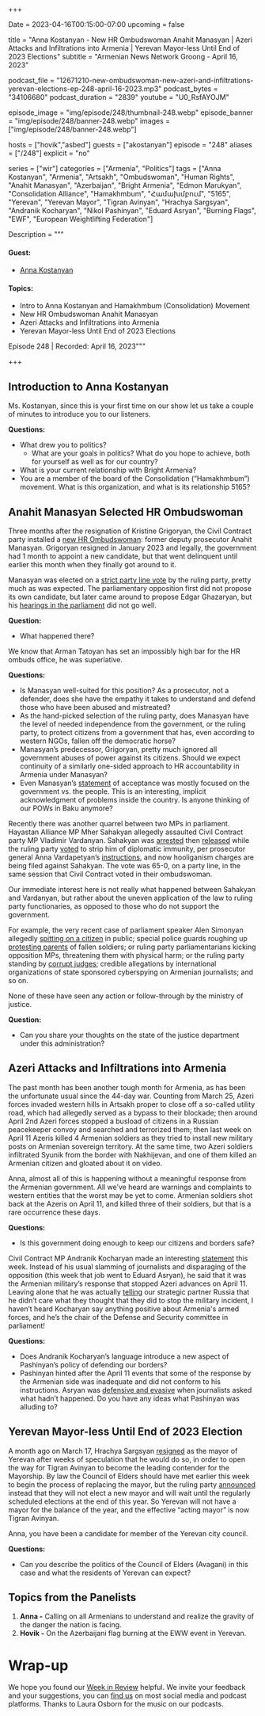 +++

Date = 2023-04-16T00:15:00-07:00
upcoming = false

title = "Anna Kostanyan - New HR Ombudswoman Anahit Manasyan | Azeri Attacks and Infiltrations into Armenia | Yerevan Mayor-less Until End of 2023 Elections"
subtitle = "Armenian News Network Groong - April 16, 2023"

podcast_file = "12671210-new-ombudswoman-new-azeri-and-infiltrations-yerevan-elections-ep-248-april-16-2023.mp3"
podcast_bytes = "34106680"
podcast_duration = "2839"
youtube = "U0_RsfAYOJM"

episode_image = "img/episode/248/thumbnail-248.webp"
episode_banner = "img/episode/248/banner-248.webp"
images = ["img/episode/248/banner-248.webp"]

hosts = ["hovik","asbed"]
guests = ["akostanyan"]
episode = "248"
aliases = ["/248"]
explicit = "no"

series = ["wir"]
categories = ["Armenia", "Politics"]
tags = ["Anna Kostanyan", "Armenia", "Artsakh", "Ombudswoman", "Human Rights", "Anahit Manasyan", "Azerbaijan", "Bright Armenia", "Edmon Marukyan", "Consolidation Alliance", "Hamakhmbum", "Համախմբում", "5165", "Yerevan", "Yerevan Mayor", "Tigran Avinyan", "Hrachya Sargsyan", "Andranik Kocharyan", "Nikol Pashinyan", "Eduard Asryan", "Burning Flags", "EWF", "European Weightlifting Federation"]

Description = """

#### Guest:

* [Anna Kostanyan](/guest/akostanyan)

#### Topics:
* Intro to Anna Kostanyan and Hamakhmbum (Consolidation) Movement
* New HR Ombudswoman Anahit Manasyan
* Azeri Attacks and Infiltrations into Armenia
* Yerevan Mayor-less Until End of 2023 Elections

Episode 248 | Recorded: April 16, 2023"""

+++

## Introduction to Anna Kostanyan

Ms. Kostanyan, since this is your first time on our show let us take a couple of minutes to introduce you to our listeners.

**Questions:**
* What drew you to politics?
    * What are your goals in politics? What do you hope to achieve, both for yourself as well as for our country?
* What is your current relationship with Bright Armenia?
* You are a member of the board of the Consolidation (“Hamakhmbum”) movement. What is this organization, and what is its relationship 5165?

## Anahit Manasyan Selected HR Ombudswoman

Three months after the resignation of Kristine Grigoryan, the Civil Contract party installed a [new HR Ombudswoman](https://armenpress.am/eng/news/1108478.html): former deputy prosecutor Anahit Manasyan. Grigoryan resigned in January 2023 and legally, the government had 1 month to appoint a new candidate, but that went delinquent until earlier this month when they finally got around to it.

Manasyan was elected on a [strict party line vote](https://www.azatutyun.am/a/32360597.html) by the ruling party, pretty much as was expected. The parliamentary opposition first did not propose its own candidate, but later came around to propose Edgar Ghazaryan, but his [hearings in the parliament](https://www.azatutyun.am/a/32349432.html) did not go well.

**Question:**

* What happened there?

We know that Arman Tatoyan has set an impossibly high bar for the HR ombuds office, he was superlative.

**Questions:**

* Is Manasyan well-suited for this position? As a prosecutor, not a defender, does she have the empathy it takes to understand and defend those who have been abused and mistreated?
* As the hand-picked selection of the ruling party, does Manasyan have the level of needed independence from the government, or the ruling party, to protect citizens from a government that has, even according to western NGOs, fallen off the democratic horse?
* Manasyan’s predecessor, Grigoryan, pretty much ignored all government abuses of power against its citizens. Should we expect continuity of a similarly one-sided approach to HR accountability in Armenia under Manasyan?
* Even Manasyan’s [statement](https://armenpress.am/eng/news/1108586.html) of acceptance was mostly focused on the government vs. the people. This is an interesting, implicit acknowledgment of problems inside the country. Is anyone thinking of our POWs in Baku anymore?

Recently there was another quarrel between two MPs in parliament. Hayastan Alliance MP Mher Sahakyan allegedly assaulted Civil Contract party MP Vladimir Vardanyan. Sahakyan was [arrested](https://www.azatutyun.am/a/32344087.html) then [released](https://www.azatutyun.am/a/32347678.html) while the ruling party [voted](https://www.azatutyun.am/a/32361003.html) to strip him of diplomatic immunity, per prosecutor general Anna Vardapetyan’s [instructions](https://armenpress.am/eng/news/1108294.html), and now hooliganism charges are being filed against Sahakyan. The vote was 65-0, on a party line, in the same session that Civil Contract voted in their ombudswoman.

Our immediate interest here is not really what happened between Sahakyan and Vardanyan, but rather about the uneven application of the law to ruling party functionaries, as opposed to those who do not support the government.

For example, the very recent case of parliament speaker Alen Simonyan allegedly [spitting on a citizen](https://www.azatutyun.am/a/32352524.html) in public; special police guards roughing up [protesting parents](https://www.azatutyun.am/a/32363970.html) of fallen soldiers; or ruling party parliamentarians kicking opposition MPs, threatening them with physical harm; or the ruling party standing by [corrupt judges](https://www.azatutyun.am/a/32326690.html); credible allegations by international organizations of state sponsored cyberspying on Armenian journalists; and so on.

None of these have seen any action or follow-through by the ministry of justice.

**Question:**
* Can you share your thoughts on the state of the justice department under this administration?

## Azeri Attacks and Infiltrations into Armenia

The past month has been another tough month for Armenia, as has been the unfortunate usual since the 44-day war. Counting from March 25, Azeri forces invaded western hills in Artsakh proper to close off a so-called utility road, which had allegedly served as a bypass to their blockade; then around April 2nd Azeri forces stopped a  busload of citizens in a Russian peacekeeper convoy and searched and terrorized them; then last week on April 11 Azeris killed 4 Armenian soldiers as they tried to install new military posts on Armenian sovereign territory. At the same time, two Azeri soldiers infiltrated Syunik from the border with Nakhijevan, and one of them killed an Armenian citizen and gloated about it on video.

Anna, almost all of this is happening without a meaningful response from the Armenian government. All we’ve heard are warnings and complaints to western entities that the worst may be yet to come. Armenian soldiers shot back at the Azeris on April 11, and killed three of their soldiers, but that is a rare occurrence these days.

**Questions:**

* Is this government doing enough to keep our citizens and borders safe?

Civil Contract MP Andranik Kocharyan made an interesting [statement](https://armenpress.am/eng/news/1108708.html) this week. Instead of his usual slamming of journalists and disparaging of the opposition (this week that job went to Eduard Asryan), he said that it was the Armenian military’s response that stopped Azeri advances on April 11. Leaving alone that he was actually [telling](https://armenpress.am/eng/news/1108712.html) our strategic partner Russia that he didn’t care what they thought that they did to stop the military incident, I haven’t heard Kocharyan say anything positive about Armenia's armed forces, and he’s the chair of the Defense and Security committee in parliament!

**Questions:**

* Does Andranik Kocharyan’s language introduce a new aspect of Pashinyan’s policy of defending our borders? 
* Pashinyan hinted after the April 11 events that some of the response by the Armenian side was inadequate and did not conform to his instructions. Asryan was [defensive and evasive](https://168.am/2023/04/13/1860014.html) when journalists asked what hadn’t happened. Do you have any ideas what Pashinyan was alluding to?

## Yerevan Mayor-less Until End of 2023 Election

A month ago on March 17, Hrachya Sargsyan [resigned](https://www.azatutyun.am/a/32323081.html) as the mayor of Yerevan after weeks of speculation that he would do so, in order to open the way for Tigran Avinyan to become the leading contender for the Mayorship. By law the Council of Elders should have met earlier this week to begin the process of replacing the mayor, but the ruling party [announced](https://www.azatutyun.am/a/32348965.html) instead that they will not elect a new mayor and will wait until the regularly scheduled elections at the end of this year. So Yerevan will not have a mayor for the balance of the year, and the effective “acting mayor” is now Tigran Avinyan.

Anna, you have been a candidate for member of the Yerevan city council.

**Questions:**
* Can you describe the politics of the Council of Elders (Avagani) in this case and what the residents of Yerevan can expect?


## Topics from the Panelists

1. __Anna -__ Calling on all Armenians to understand and realize the gravity of the danger the nation is facing.
2. __Hovik -__ On the Azerbaijani flag burning at the EWW event in Yerevan.


# Wrap-up

We hope you found our [Week in Review](https://podcasts.groong.org/) helpful. We invite your feedback and your suggestions, you can [find us](https://linktr.ee/groong) on most social media and podcast platforms. Thanks to Laura Osborn for the music on our podcasts. 
